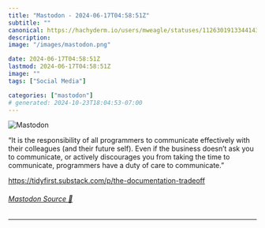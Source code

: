 ```yaml
---
title: "Mastodon - 2024-06-17T04:58:51Z"
subtitle: ""
canonical: https://hachyderm.io/users/mweagle/statuses/112630191334414343
description:
image: "/images/mastodon.png"

date: 2024-06-17T04:58:51Z
lastmod: 2024-06-17T04:58:51Z
image: ""
tags: ["Social Media"]

categories: ["mastodon"]
# generated: 2024-10-23T18:04:53-07:00
---
```

![Mastodon](/images/mastodon.png)

<p>“It is the responsibility of all programmers to communicate effectively with their colleagues (and their future self). Even if the business doesn’t ask you to communicate, or actively discourages you from taking the time to communicate, programmers have a duty of care to communicate.”</p><p><a href="https://tidyfirst.substack.com/p/the-documentation-tradeoff" target="_blank" rel="nofollow noopener noreferrer" translate="no"><span class="invisible">https://</span><span class="ellipsis">tidyfirst.substack.com/p/the-d</span><span class="invisible">ocumentation-tradeoff</span></a></p>


###### [Mastodon Source 🐘](https://hachyderm.io/@mweagle/112630191334414343)

___
